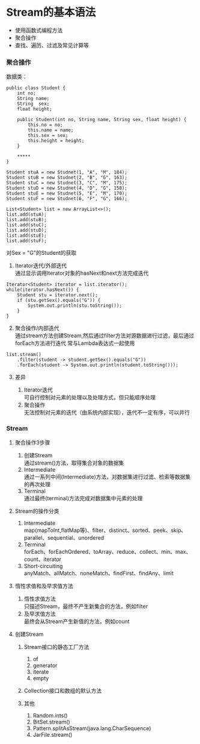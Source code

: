 # Stream的基本语法   * 使用函数式编程方法   * 聚合操作   * 查找、遍历、过滤及常见计算等### 聚合操作数据类：  ```public class Student {	int no;	String name;	String  sex;	float height;	public Student(int no, String name, String sex, float height) {		this.no = no;		this.name = name;		this.sex = sex;		this.height = height;	}	*****}Student stuA = new Studnet(1, "A", "M", 184);Student stuB = new Studnet(2, "B", "G", 163);Student stuC = new Studnet(3, "C", "M", 175);Student stuD = new Studnet(4, "D", "G", 158);Student stuE = new Studnet(5, "E", "M", 170);Student stuF = new Studnet(6, "F", "G", 166);List<Student> list = new ArrayList<>();list.add(stuA);list.add(stuB);list.add(stuC);list.add(stuD);list.add(stuE);list.add(stuF);```对Sex = "G"的Student的获取1. Iterator迭代/外部迭代  通过显示调用Iterator对象的hasNext和next方法完成迭代```Iterator<Student> iterator = list.iterator();while(iterator.hasNext()) {	Student stu = iterator.next();	if (stu.getSex().equals("G")) {		System.out.println(stu.toString());	}}```2. 聚合操作/内部迭代  通过stream方法创建Stream,然后通过filter方法对源数据进行过滤，最后通过forEach方法进行迭代常与Lambda表达式一起使用```list.stream()    .filter(student -> student.getSex().equals("G"))    .forEach(student -> System.out.println(student.toString()));```3. 差异      1. Iterator迭代     可自行控制对元素的处理以及处理方式，但只能顺序处理   2. 聚合操作     无法控制对元素的迭代（由系统内部实现），迭代不一定有序，可以并行### Stream1. 聚合操作3步骤      1. 创建Stream     通过stream()方法，取得集合对象的数据集   2. Intermediate     通过一系列中间(Intermediate)方法，对数据集进行过滤、检索等数据集的再次处理   3. Terminal     通过最终(terminal)方法完成对数据集中元素的处理2. Stream的操作分类      1. Intermediate  map(mapToInt,flatMap等)、filter、distinct、sorted、peek、skip、parallel、sequential、unordered   2. Terminal  forEach、forEachOrdered、toArray、reduce、collect、min、max、count、iterator   3. Short-circuiting  anyMatch、allMatch、noneMatch、findFirst、findAny、limit3. 惰性求值和及早求值方法      1. 惰性求值方法     只描述Stream，最终不产生新集合的方法，例如filter   2. 及早求值方法     最终会从Stream产生新值的方法，例如count4. 创建Stream      1. Stream接口的静态工厂方法            1. of      2. generator      3. iterate      4. empty   2. Collection接口和数组的默认方法   3. 其他            1. Random.ints()      2. BitSet.stream()      3. Pattern.splitAsStream(java.lang.CharSequence)      4. JarFile.stream()